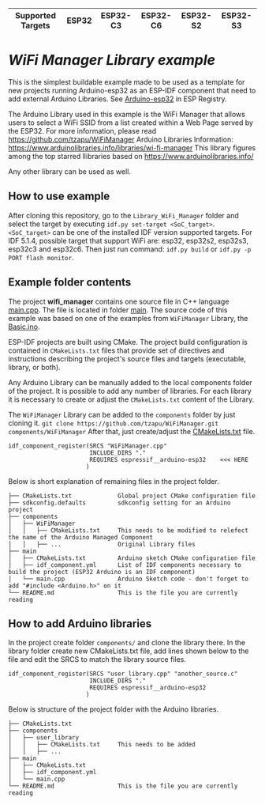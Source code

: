 | Supported Targets | ESP32 | ESP32-C3 | ESP32-C6 | ESP32-S2 | ESP32-S3 |
| ----------------- | ----- | -------- | -------- | -------- | -------- |

# _WiFi Manager Library example_

This is the simplest buildable example made to be used as a template for new projects running Arduino-esp32 as an ESP-IDF component that need to add external Arduino Libraries.
See [Arduino-esp32](https://components.espressif.com/components/espressif/arduino-esp32) in ESP Registry.

The Arduino Library used in this example is the WiFi Manager that allows users to select a WiFi SSID from a list created within a Web Page served by the ESP32.
For more information, please read https://github.com/tzapu/WiFiManager
Arduino Libraries Information: https://www.arduinolibraries.info/libraries/wi-fi-manager
This library figures among the top starred llibraries based on https://www.arduinolibraries.info/

Any other library can be used as well.

## How to use example

After cloning this repository, go to the `Library_WiFi_Manager` folder and select the target by executing `idf.py set-target <SoC_target>`. 
`<SoC_target>` can be one of the installed IDF version supported targets. 
For IDF 5.1.4, possible target that support WiFi are: esp32, esp32s2, esp32s3, esp32c3 and esp32c6.
Then just run command: `idf.py build` or `idf.py -p PORT flash monitor`.

## Example folder contents

The project **wifi_manager** contains one source file in C++ language [main.cpp](main/main.cpp). The file is located in folder [main](main).
The source code of this example was based on one of the examples from `WiFiManager` Library, the [Basic.ino](https://github.com/tzapu/WiFiManager/blob/master/examples/Basic/Basic.ino).

ESP-IDF projects are built using CMake. The project build configuration is contained in `CMakeLists.txt`
files that provide set of directives and instructions describing the project's source files and targets
(executable, library, or both).

Any Arduino Library can be manually added to the local components folder of the project.
It is possible to add any number of libraries.
For each library it is necessary to create or adjust the `CMakeLists.txt` content of the Library.

The `WiFiManager` Library can be added to the `components` folder by just cloning it.
`git clone https://github.com/tzapu/WiFiManager.git components/WiFiManager`
After that, just create/adjust the [CMakeLists.txt](components/WiFiManager/CMakeLists.txt) file.

```
idf_component_register(SRCS "WiFiManager.cpp"
                       INCLUDE_DIRS "."
                       REQUIRES espressif__arduino-esp32    <<< HERE
                      )
``` 

Below is short explanation of remaining files in the project folder.

```
├── CMakeLists.txt             Global project CMake configuration file
├── sdkconfig.defaults         sdkconfig setting for an Arduino project
├── components
│   ├── WiFiManager
│   │   ├── CMakeLists.txt     This needs to be modified to relefect the name of the Arduino Managed Component
│   │   ├── ...                Original Library files
├── main                       
│   ├── CMakeLists.txt         Arduino sketch CMake configuration file
│   ├── idf_component.yml      List of IDF components necessary to build the project (ESP32 Arduino is an IDF component)
│   └── main.cpp               Arduino Sketch code - don't forget to add "#include <Arduino.h>" on it
└── README.md                  This is the file you are currently reading
```

## How to add Arduino libraries

In the project create folder `components/` and clone the library there.
In the library folder create new CMakeLists.txt file, add lines shown below to the file and edit the SRCS to match the library source files.

```
idf_component_register(SRCS "user_library.cpp" "another_source.c"
                       INCLUDE_DIRS "."
                       REQUIRES espressif__arduino-esp32
                      )
```

Below is structure of the project folder with the Arduino libraries.

```
├── CMakeLists.txt
├── components
│   ├── user_library
│   │   ├── CMakeLists.txt     This needs to be added
│   │   ├── ...
├── main
│   ├── CMakeLists.txt
│   ├── idf_component.yml
│   └── main.cpp
└── README.md                  This is the file you are currently reading
```
